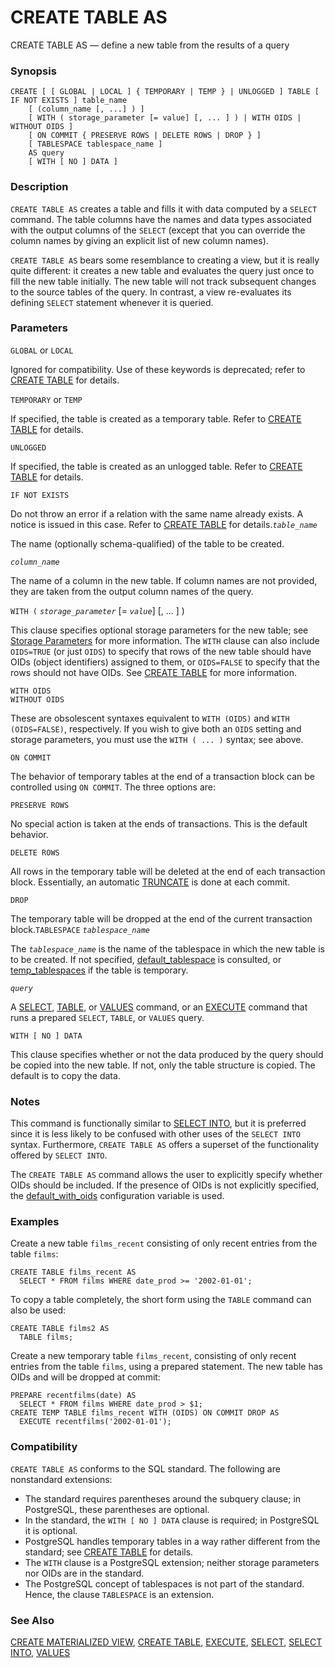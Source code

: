 # CREATE TABLE AS

CREATE TABLE AS — define a new table from the results of a query

### Synopsis

```text
CREATE [ [ GLOBAL | LOCAL ] { TEMPORARY | TEMP } | UNLOGGED ] TABLE [ IF NOT EXISTS ] table_name
    [ (column_name [, ...] ) ]
    [ WITH ( storage_parameter [= value] [, ... ] ) | WITH OIDS | WITHOUT OIDS ]
    [ ON COMMIT { PRESERVE ROWS | DELETE ROWS | DROP } ]
    [ TABLESPACE tablespace_name ]
    AS query
    [ WITH [ NO ] DATA ]
```

### Description

`CREATE TABLE AS` creates a table and fills it with data computed by a `SELECT` command. The table columns have the names and data types associated with the output columns of the `SELECT` \(except that you can override the column names by giving an explicit list of new column names\).

`CREATE TABLE AS` bears some resemblance to creating a view, but it is really quite different: it creates a new table and evaluates the query just once to fill the new table initially. The new table will not track subsequent changes to the source tables of the query. In contrast, a view re-evaluates its defining `SELECT` statement whenever it is queried.

### Parameters

`GLOBAL` or `LOCAL`

Ignored for compatibility. Use of these keywords is deprecated; refer to [CREATE TABLE](https://www.postgresql.org/docs/10/static/sql-createtable.html) for details.

`TEMPORARY` or `TEMP`

If specified, the table is created as a temporary table. Refer to [CREATE TABLE](https://www.postgresql.org/docs/10/static/sql-createtable.html) for details.

`UNLOGGED`

If specified, the table is created as an unlogged table. Refer to [CREATE TABLE](https://www.postgresql.org/docs/10/static/sql-createtable.html) for details.

`IF NOT EXISTS`

Do not throw an error if a relation with the same name already exists. A notice is issued in this case. Refer to [CREATE TABLE](https://www.postgresql.org/docs/10/static/sql-createtable.html) for details._`table_name`_

The name \(optionally schema-qualified\) of the table to be created.

_`column_name`_

The name of a column in the new table. If column names are not provided, they are taken from the output column names of the query.

`WITH (` _`storage_parameter`_ \[= _`value`_\] \[, ... \] \)

This clause specifies optional storage parameters for the new table; see [Storage Parameters](https://www.postgresql.org/docs/10/static/sql-createtable.html#SQL-CREATETABLE-STORAGE-PARAMETERS) for more information. The `WITH` clause can also include `OIDS=TRUE` \(or just `OIDS`\) to specify that rows of the new table should have OIDs \(object identifiers\) assigned to them, or `OIDS=FALSE` to specify that the rows should not have OIDs. See [CREATE TABLE](https://www.postgresql.org/docs/10/static/sql-createtable.html) for more information.

`WITH OIDS`  
`WITHOUT OIDS`

These are obsolescent syntaxes equivalent to `WITH (OIDS)` and `WITH (OIDS=FALSE)`, respectively. If you wish to give both an `OIDS` setting and storage parameters, you must use the `WITH ( ... )` syntax; see above.

`ON COMMIT`

The behavior of temporary tables at the end of a transaction block can be controlled using `ON COMMIT`. The three options are:

`PRESERVE ROWS`

No special action is taken at the ends of transactions. This is the default behavior.

`DELETE ROWS`

All rows in the temporary table will be deleted at the end of each transaction block. Essentially, an automatic [TRUNCATE](https://www.postgresql.org/docs/10/static/sql-truncate.html) is done at each commit.

`DROP`

The temporary table will be dropped at the end of the current transaction block.`TABLESPACE` _`tablespace_name`_

The _`tablespace_name`_ is the name of the tablespace in which the new table is to be created. If not specified, [default\_tablespace](https://www.postgresql.org/docs/10/static/runtime-config-client.html#GUC-DEFAULT-TABLESPACE) is consulted, or [temp\_tablespaces](https://www.postgresql.org/docs/10/static/runtime-config-client.html#GUC-TEMP-TABLESPACES) if the table is temporary.

_`query`_

A [SELECT](https://www.postgresql.org/docs/10/static/sql-select.html), [TABLE](https://www.postgresql.org/docs/10/static/sql-select.html#SQL-TABLE), or [VALUES](https://www.postgresql.org/docs/10/static/sql-values.html) command, or an [EXECUTE](https://www.postgresql.org/docs/10/static/sql-execute.html) command that runs a prepared `SELECT`, `TABLE`, or `VALUES` query.

`WITH [ NO ] DATA`

This clause specifies whether or not the data produced by the query should be copied into the new table. If not, only the table structure is copied. The default is to copy the data.

### Notes

This command is functionally similar to [SELECT INTO](https://www.postgresql.org/docs/10/static/sql-selectinto.html), but it is preferred since it is less likely to be confused with other uses of the `SELECT INTO` syntax. Furthermore, `CREATE TABLE AS` offers a superset of the functionality offered by `SELECT INTO`.

The `CREATE TABLE AS` command allows the user to explicitly specify whether OIDs should be included. If the presence of OIDs is not explicitly specified, the [default\_with\_oids](https://www.postgresql.org/docs/10/static/runtime-config-compatible.html#GUC-DEFAULT-WITH-OIDS) configuration variable is used.

### Examples

Create a new table `films_recent` consisting of only recent entries from the table `films`:

```text
CREATE TABLE films_recent AS
  SELECT * FROM films WHERE date_prod >= '2002-01-01';
```

To copy a table completely, the short form using the `TABLE` command can also be used:

```text
CREATE TABLE films2 AS
  TABLE films;
```

Create a new temporary table `films_recent`, consisting of only recent entries from the table `films`, using a prepared statement. The new table has OIDs and will be dropped at commit:

```text
PREPARE recentfilms(date) AS
  SELECT * FROM films WHERE date_prod > $1;
CREATE TEMP TABLE films_recent WITH (OIDS) ON COMMIT DROP AS
  EXECUTE recentfilms('2002-01-01');
```

### Compatibility

`CREATE TABLE AS` conforms to the SQL standard. The following are nonstandard extensions:

* The standard requires parentheses around the subquery clause; in PostgreSQL, these parentheses are optional.
* In the standard, the `WITH [ NO ] DATA` clause is required; in PostgreSQL it is optional.
* PostgreSQL handles temporary tables in a way rather different from the standard; see [CREATE TABLE](https://www.postgresql.org/docs/10/static/sql-createtable.html) for details.
* The `WITH` clause is a PostgreSQL extension; neither storage parameters nor OIDs are in the standard.
* The PostgreSQL concept of tablespaces is not part of the standard. Hence, the clause `TABLESPACE` is an extension.

### See Also

[CREATE MATERIALIZED VIEW](create-materialized-view.md), [CREATE TABLE](create-table.md), [EXECUTE](https://www.postgresql.org/docs/10/static/sql-execute.html), [SELECT](select.md), [SELECT INTO](https://www.postgresql.org/docs/10/static/sql-selectinto.html), [VALUES](values.md)

